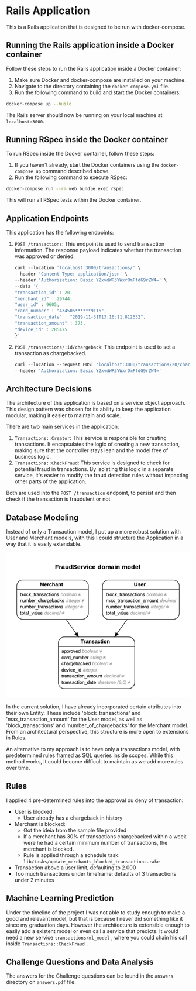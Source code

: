 # Rails Application

This is a Rails application that is designed to be run with docker-compose.

## Running the Rails application inside a Docker container

Follow these steps to run the Rails application inside a Docker container:

1. Make sure Docker and docker-compose are installed on your machine.
2. Navigate to the directory containing the `docker-compose.yml` file.
3. Run the following command to build and start the Docker containers:

```bash
docker-compose up --build

```

The Rails server should now be running on your local machine at `localhost:3000`.

## Running RSpec inside the Docker container

To run RSpec inside the Docker container, follow these steps:

1. If you haven't already, start the Docker containers using the `docker-compose up` command described above.
2. Run the following command to execute RSpec:

```bash
docker-compose run --rm web bundle exec rspec

```

This will run all RSpec tests within the Docker container.

## Application Endpoints

This application has the following endpoints:

1. `POST /transactions`: This endpoint is used to send transaction information. The response payload indicates whether the transaction was approved or denied.
    
    ```jsx
    curl --location 'localhost:3000/transactions/' \
    --header 'Content-Type: application/json' \
    --header 'Authorization: Basic Y2xvdWR3YWxrOmFfdG9rZW4=' \
    --data '{
    "transaction_id" : 20,
    "merchant_id" : 29744,
    "user_id" : 9605,
    "card_number" : "434505******9116",
    "transaction_date" : "2019-11-31T13:16:11.812632",
    "transaction_amount" : 373,
    "device_id" : 285475
    }'
    ```
    
2. `POST /transactions/:id/chargeback`: This endpoint is used to set a transaction as chargebacked.
    
    ```jsx
    curl --location --request POST 'localhost:3000/transactions/20/chargeback' \
    --header 'Authorization: Basic Y2xvdWR3YWxrOmFfdG9rZW4=' 
    ```
    

## Architecture Decisions

The architecture of this application is based on a service object approach. This design pattern was chosen for its ability to keep the application modular, making it easier to maintain and scale.

There are two main services in the application:

1. `Transactions::Creator`: This service is responsible for creating transactions. It encapsulates the logic of creating a new transaction, making sure that the controller stays lean and the model free of business logic.
2. `Transactions::CheckFraud`: This service is designed to check for potential fraud in transactions. By isolating this logic in a separate service, it's easier to modify the fraud detection rules without impacting other parts of the application.

Both are used into the `POST /transaction`  endpoint, to persist and then check if the transaction is fraudulent or not

## Database Modeling

Instead of only a Transaction model, I put up a more robust solution with User and Merchant models, with this I could structure the Application in a way that it is easily extendable. 

![Untitled](erb.png)

In the current solution, I have already incorporated certain attributes into their own Entity. These include 'block_transactions' and 'max_transaction_amount' for the User model, as well as 'block_transactions' and 'number_of_chargebacks' for the Merchant model. From an architectural perspective, this structure  is more open to extensions in Rules.

An alternative to my approach is to have only a transactions model, with predetermined rules framed as SQL queries inside scopes. While this method works, it could become difficult to maintain as we add more rules over time.

## Rules

I applied 4  pre-determined rules into the approval ou deny of transaction:

- User is blocked:
    - User already has a chargeback in history
- Merchant is blocked:
    - Got the ideia from the sample file provided
    - If a merchant has 30% of transactions chargebacked within a week were he had a certain minimum number of transactions, the merchant is blocked.
    - Rule is applied through a schedule task: `lib/tasks/update_merchants_blocked_transactions.rake`
- Transaction above a user limit, defaulting to 2.000
- Too much transactions under timeframe: defaults of 3 transactions under 2 minutes

## Machine Learning Prediction

Under the timeline of the project I was not able to study enough to make a good and relevant model, but that is because I never did something like it since my graduation days. However the architecture is extensible enough to easily add a existent model or even call a service that predicts. It would need a new service `transactions/ml_model` , where you could chain his call inside `Transactions::CheckFraud` .

## Challenge Questions and Data Analysis

The answers for the Challenge questions can be found in the `answers` directory on `answers.pdf` file.